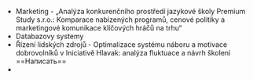 - Marketing - „Analýza konkurenčního prostředí jazykové školy Premium Study s.r.o.: Komparace nabízených programů, cenové politiky a marketingové komunikace klíčových hráčů na trhu“
- Databazovy systemy
- Řízení lidských zdrojů - Optimalizace systému náboru a motivace dobrovolníků v Iniciativě Hlavak: analýza fluktuace a návrh školení ==Написать==
- 